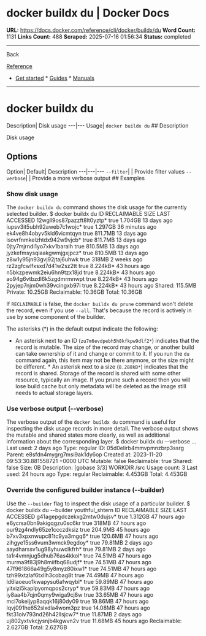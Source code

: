 # docker buildx du | Docker Docs

**URL:** https://docs.docker.com/reference/cli/docker/buildx/du
**Word Count:** 1131
**Links Count:** 488
**Scraped:** 2025-07-16 01:56:34
**Status:** completed

---

Back

[Reference](https://docs.docker.com/reference/)

  * [Get started](https://docs.docker.com/get-started/)   * [Guides](https://docs.docker.com/guides/)   * [Manuals](https://docs.docker.com/manuals/)

* * *

# docker buildx du

Description| Disk usage   ---|---   Usage| `docker buildx du`      ## Description

Disk usage

## Options

Option| Default| Description   ---|---|---   `--filter`| | Provide filter values   `--verbose`| | Provide a more verbose output      ## Examples

### Show disk usage

The `docker buildx du` command shows the disk usage for the currently selected builder.               $ docker buildx du     ID                                RECLAIMABLE    SIZE          LAST ACCESSED     12wgll9os87pazzft8lt0yztp*        true           1.704GB       13 days ago     iupsv3it5ubh92aweb7c1wojc*        true           1.297GB       36 minutes ago     ek4ve8h4obyv5kld6vicmtqyn         true           811.7MB       13 days ago     isovrfnmkelzhtdx942w9vjcb*        true           811.7MB       13 days ago     0jty7mjrndi1yo7xkv1baralh         true           810.5MB       13 days ago     jyzkefmsysqiaakgwmjgxjpcz*        true           810.5MB       13 days ago     z8w1y95jn93gvj92jtaj6uhwk         true           318MB         2 weeks ago     rz2zgfcwlfxsxd7d41w2sz2tt         true           8.224kB*      43 hours ago     n5bkzpewmk2eiu6hn9tzx18jd         true           8.224kB*      43 hours ago     ao94g6vtbzdl6k5zgdmrmnwpt         true           8.224kB*      43 hours ago     2pyjep7njm0wh39vcingxb97i         true           8.224kB*      43 hours ago     Shared:        115.5MB     Private:       10.25GB     Reclaimable:   10.36GB     Total:         10.36GB     

If `RECLAIMABLE` is false, the `docker buildx du prune` command won't delete the record, even if you use `--all`. That's because the record is actively in use by some component of the builder.

The asterisks \(\*\) in the default output indicate the following:

  * An asterisk next to an ID \(`zu7m6evdpebh5h8kfkpw9dlf2*`\) indicates that the record is mutable. The size of the record may change, or another build can take ownership of it and change or commit to it. If you run the `du` command again, this item may not be there anymore, or the size might be different.   * An asterisk next to a size \(`8.288kB*`\) indicates that the record is shared. Storage of the record is shared with some other resource, typically an image. If you prune such a record then you will lose build cache but only metadata will be deleted as the image still needs to actual storage layers.

### Use verbose output \(--verbose\)

The verbose output of the `docker buildx du` command is useful for inspecting the disk usage records in more detail. The verbose output shows the mutable and shared states more clearly, as well as additional information about the corresponding layer.               $ docker buildx du --verbose     ...     Last used:      2 days ago     Type:           regular          ID:             05d0elirb4mmvpmnzbrp3ssrg     Parent:         e8sfdn4mygrg7msi9ak1dy6op     Created at:     2023-11-20 09:53:30.881558721 +0000 UTC     Mutable:        false     Reclaimable:    true     Shared:         false     Size:           0B     Description:    [gobase 3/3] WORKDIR /src     Usage count:    3     Last used:      24 hours ago     Type:           regular          Reclaimable:    4.453GB     Total:          4.453GB     

### Override the configured builder instance \(--builder\)

Use the `--builder` flag to inspect the disk usage of a particular builder.               $ docker buildx du --builder youthful_shtern     ID                                RECLAIMABLE    SIZE          LAST ACCESSED     g41agepgdczekxg2mtw0dujsv*        true           1.312GB       47 hours ago     e6ycrsa0bn9akigqgzu0sc6kr         true           318MB         47 hours ago     our9zg4ndly65ze1ccczdksiz         true           204.9MB       45 hours ago     b7xv3xpxnwupc81tc9ya3mgq6*        true           120.6MB       47 hours ago     zihgye15ss6vum3wmck9egdoy*        true           79.81MB       2 days ago     aaydharssv1ug98yhuwclkfrh*        true           79.81MB       2 days ago     ta1r4vmnjug5dhub76as4kkol*        true           74.51MB       47 hours ago     murma9f83j9h8miifbq68udjf*        true           74.51MB       47 hours ago     47f961866a49g5y8myz80ixw1*        true           74.51MB       47 hours ago     tzh99xtzlaf6txllh3cobag8t         true           74.49MB       47 hours ago     ld6laoeuo1kwapysu6afwqybl*        true           59.89MB       47 hours ago     yitxizi5kaplpyomqpos2cryp*        true           59.83MB       47 hours ago     iy8aa4b7qjn0qmy9wiga9cj8w         true           33.65MB       47 hours ago     mci7okeijyp8aqqk16j80dy09         true           19.86MB       47 hours ago     lqvj091he652slxdla4wom3pz         true           14.08MB       47 hours ago     fkt31oiv793nd26h42llsjcw7*        true           11.87MB       2 days ago     uj802yxtvkcjysnjb4kgwvn2v         true           11.68MB       45 hours ago     Reclaimable:    2.627GB     Total:          2.627GB